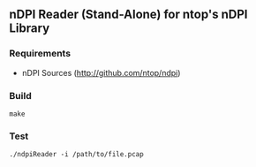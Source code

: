 ## nDPI Reader (Stand-Alone) for ntop's nDPI Library

### Requirements

* nDPI Sources (http://github.com/ntop/ndpi)


### Build

```
make
```

### Test

```
./ndpiReader -i /path/to/file.pcap
```
